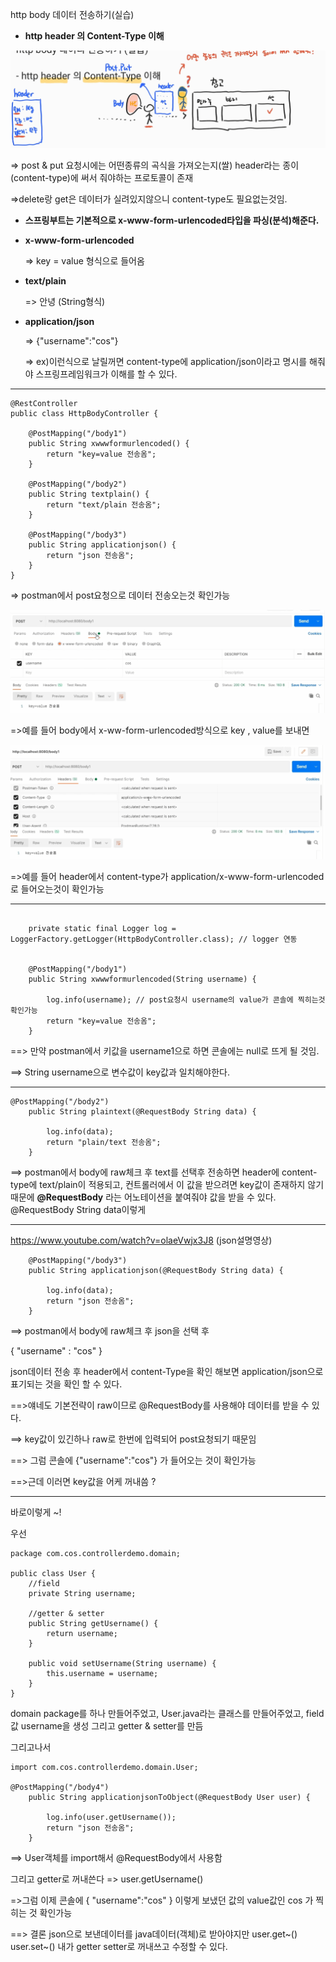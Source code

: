 http body 데이터 전송하기(실습)

- **http header 의 Content-Type 이해**

![Visual Studio Code](/img/httpbody.png)

=> post & put 요청시에는 어떤종류의 곡식을 가져오는지(쌀) header라는 종이(content-type)에 써서 줘야하는 프로토콜이 존재

=>delete랑 get은 데이터가 실려있지않으니 content-type도 필요없는것임.

- **스프링부트는 기본적으로 x-www-form-urlencoded타입을 파싱(분석)해준다.**

- **x-www-form-urlencoded**

  => key = value 형식으로 들어옴

- **text/plain**

  => 안녕 (String형식)

- **application/json**

  => {"username":"cos"}

  => ex)이런식으로 날릴꺼면 content-type에 application/json이라고 명시를 해줘야 스프링프레임워크가 이해를 할 수 있다.

---

```
@RestController
public class HttpBodyController {

	@PostMapping("/body1")
	public String xwwwformurlencoded() {
		return "key=value 전송옴";
	}

	@PostMapping("/body2")
	public String textplain() {
		return "text/plain 전송옴";
	}

	@PostMapping("/body3")
	public String applicationjson() {
		return "json 전송옴";
	}
}

```

=> postman에서 post요청으로 데이터 전송오는것 확인가능

![Visual Studio Code](/img/contentType.png)

=>예를 들어 body에서 x-ww-form-urlencoded방식으로 key , value를 보내면

![Visual Studio Code](/img/contentType2.png)

=>예를 들어 header에서 content-type가 application/x-www-form-urlencoded로 들어오는것이 확인가능

---

```

	private static final Logger log = LoggerFactory.getLogger(HttpBodyController.class); // logger 연동


	@PostMapping("/body1")
	public String xwwwformurlencoded(String username) {

		log.info(username); // post요청시 username의 value가 콘솔에 찍히는것 확인가능
		return "key=value 전송옴";
	}

```

==> 만약 postman에서 키값을 username1으로 하면 콘솔에는 null로 뜨게 될 것임.

==> String username으로 변수값이 key값과 일치해야한다.

---

```
@PostMapping("/body2")
	public String plaintext(@RequestBody String data) {

        log.info(data);
		return "plain/text 전송옴";
	}
```

==> postman에서 body에 raw체크 후 text를 선택후 전송하면 header에 content-type에 text/plain이 적용되고, 컨트롤러에서 이 값을 받으려면 key값이 존재하지 않기때문에 **@RequestBody** 라는 어노테이션을 붙여줘야 값을 받을 수 있다. @RequestBody String data이렇게

---

https://www.youtube.com/watch?v=olaeVwjx3J8 (json설명영상)

```
	@PostMapping("/body3")
	public String applicationjson(@RequestBody String data) {

		log.info(data);
		return "json 전송옴";
	}
```

==> postman에서 body에 raw체크 후 json을 선택 후

{
"username" : "cos"
}

json데이터 전송 후
header에서 content-Type을 확인 해보면 application/json으로 표기되는 것을 확인 할 수 있다.

==>얘네도 기본전략이 raw이므로 @RequestBody를 사용해야 데이터를 받을 수 있다.

==> key값이 있긴하나 raw로 한번에 입력되어 post요청되기 때문임

==> 그럼 콘솔에
{"username":"cos"} 가 들어오는 것이 확인가능

==>근데 이러면 key값을 어케 꺼내씀 ?

---

바로이렇게 ~!

우선

```
package com.cos.controllerdemo.domain;

public class User {
	//field
	private String username;

	//getter & setter
	public String getUsername() {
		return username;
	}

	public void setUsername(String username) {
		this.username = username;
	}
}
```

domain package를 하나 만들어주었고, User.java라는 클래스를 만들어주었고,
field값 username을 생성 그리고 getter & setter를 만듬

그리고나서

```
import com.cos.controllerdemo.domain.User;

@PostMapping("/body4")
	public String applicationjsonToObject(@RequestBody User user) {

		log.info(user.getUsername());
		return "json 전송옴";
	}
```

==> User객체를 import해서 @RequestBody에서 사용함

그리고 getter로 꺼내쓴다 => user.getUsername()

=>그럼 이제 콘솔에
{
"username":"cos"
}
이렇게 보냈던 값의 value값인
cos 가 찍히는 것 확인가능

==> 결론 json으로 보낸데이터를 java데이터(객체)로 받아야지만 user.get~() user.set~() 내가 getter setter로 꺼내쓰고 수정할 수 있다.
